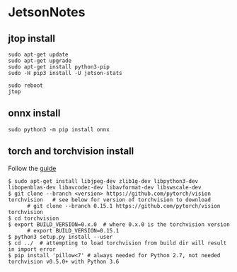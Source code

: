 # JetsonNotes

## jtop install
```
sudo apt-get update
sudo apt-get upgrade
sudo apt-get install python3-pip
sudo -H pip3 install -U jetson-stats

sudo reboot
jtop
```

## onnx install

```
sudo python3 -m pip install onnx
```

## torch and torchvision install
Follow the [guide](https://forums.developer.nvidia.com/t/pytorch-for-jetson/72048)

```
$ sudo apt-get install libjpeg-dev zlib1g-dev libpython3-dev libopenblas-dev libavcodec-dev libavformat-dev libswscale-dev
$ git clone --branch <version> https://github.com/pytorch/vision torchvision   # see below for version of torchvision to download
      # git clone --branch 0.15.1 https://github.com/pytorch/vision torchvision
$ cd torchvision
$ export BUILD_VERSION=0.x.0  # where 0.x.0 is the torchvision version
      # export BUILD_VERSION=0.15.1
$ python3 setup.py install --user
$ cd ../  # attempting to load torchvision from build dir will result in import error
$ pip install 'pillow<7' # always needed for Python 2.7, not needed torchvision v0.5.0+ with Python 3.6
```
